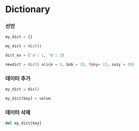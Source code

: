 # Dictionary



### 선언

```python
my_dict = {}

my_dict = dict()

dict_ex = {'a': 1, 'b': 2}

newdict = dict( alice = 5, bob = 20, tony= 15, suzy = 30)
```



### 데이터 추가

```python
my_dict = dic()

my_dict[key] = value
```



### 데이터 삭제

```python
del my_dict[key]
```

